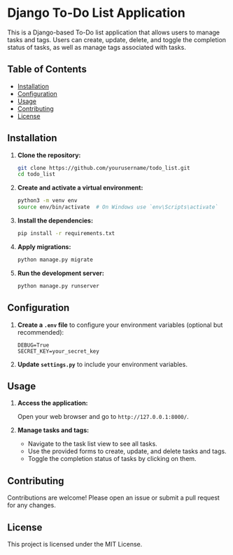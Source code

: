 # Django To-Do List Application

This is a Django-based To-Do list application that allows users to manage tasks and tags. Users can create, update, delete, and toggle the completion status of tasks, as well as manage tags associated with tasks.

## Table of Contents

- [Installation](#installation)
- [Configuration](#configuration)
- [Usage](#usage)
- [Contributing](#contributing)
- [License](#license)

## Installation

1. **Clone the repository:**

    ```sh
    git clone https://github.com/yourusername/todo_list.git
    cd todo_list
    ```

2. **Create and activate a virtual environment:**

    ```sh
    python3 -m venv env
    source env/bin/activate  # On Windows use `env\Scripts\activate`
    ```

3. **Install the dependencies:**

    ```sh
    pip install -r requirements.txt
    ```

4. **Apply migrations:**

    ```sh
    python manage.py migrate
    ```

5. **Run the development server:**

    ```sh
    python manage.py runserver
    ```

## Configuration

1. **Create a `.env` file** to configure your environment variables (optional but recommended):

    ```env
    DEBUG=True
    SECRET_KEY=your_secret_key
    ```

2. **Update `settings.py`** to include your environment variables.

## Usage

1. **Access the application:**

    Open your web browser and go to `http://127.0.0.1:8000/`.

2. **Manage tasks and tags:**

    - Navigate to the task list view to see all tasks.
    - Use the provided forms to create, update, and delete tasks and tags.
    - Toggle the completion status of tasks by clicking on them.

## Contributing

Contributions are welcome! Please open an issue or submit a pull request for any changes.

## License

This project is licensed under the MIT License.
